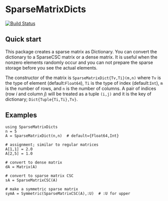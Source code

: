 # SparseMatrixDicts

[![Build Status](https://travis-ci.org/masuday/SparseMatrixDicts.jl.svg?branch=master)](https://travis-ci.org/masuday/SparseMatrixDicts.jl)

## Quick start

This package creates a sparse matrix as Dictionary.
You can convert the dictionary to a SparseCSC matrix or a dense matrix.
It is useful when the nonzero elements randomly occur and you can not prepare the sparse storage before you see the actual elements.

The constructor of the matrix is `SparseMatrixDict{Tv,Ti}(m,n)` where `Tv` is the type of element (default:`Float64`), `Ti` is the type of index (default:`Int`), `m` is the number of rows, and `n` is the number of columns.
A pair of indices (row *i* and column *j*) will be treated as a tuple `(i,j)` and it is the key of dictionary; `Dict{Tuple{Ti,Ti},Tv}`.

## Examples

```
using SparseMatrixDicts
n = 5
A = SparseMatrixDict(n,n)  # default={Float64,Int}

# assignment; similar to regular matrices
A[1,1] = 2.0
A[2,5] = 1.0

# convert to dense matrix
dA = Matrix(A)

# convert to sparse matrix CSC
sA = SparseMatrixCSC(A)

# make a symmetric sparse matrix
symA = Symmetric(SparseMatrixCSC(A),:U)  # :U for upper
```
